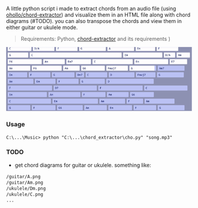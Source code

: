 A little python script i made to extract chords from an audio file (using [ohollo/chord-extractor](https://github.com/ohollo/chord-extractor)) and visualize them in an HTML file along with chord diagrams (#TODO). you can also transpose the chords and view them in either guitar or ukulele mode.

> Requirements: Python, [chord-extractor](https://github.com/ohollo/chord-extractor) and its requirements )

![Example](example.gif)

### Usage

```
C:\...\Music> python "C:\...\chord_extractor\cho.py" "song.mp3"
```

### TODO

- get chord diagrams for guitar or ukulele. something like:

```
/guitar/A.png
/guitar/Am.png
/ukulele/Dm.png
/ukulele/C.png
...
```



